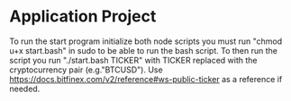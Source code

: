 # Application Project
To run the start program initialize both node scripts you must run "chmod u+x start.bash" in sudo to be able to run the bash script. To then run the script you run "./start.bash TICKER" with TICKER replaced with the cryptocurrency pair (e.g."BTCUSD"). Use https://docs.bitfinex.com/v2/reference#ws-public-ticker as a reference if needed.
